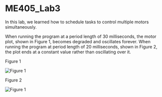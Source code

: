# ME405_Lab3

In this lab, we learned how to schedule tasks to control multiple motors simultaneously.

When running the program at a period length of 30 milliseconds, the motor plot, shown in Figure 1, becomes degraded and oscillates forever. 
When running the program at period length of 20 milliseconds, shown in Figure 2, the plot ends at a constant value rather than oscillating over it.

Figure 1

![Figure 1](image.jpg)


Figure 2

![Figure 1](image.jpg)
